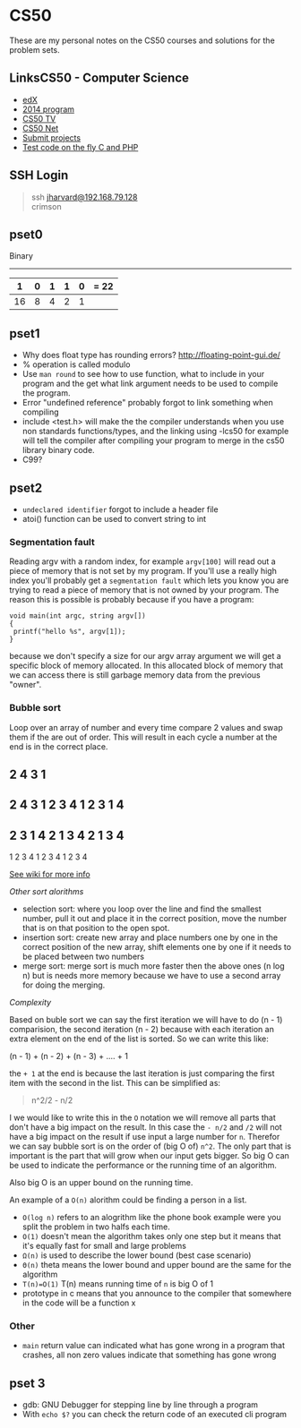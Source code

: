 # CS50

These are my personal notes on the CS50 courses and solutions for the problem sets.

## LinksCS50 - Computer Science

* [edX](https://courses.edx.org/dashboard)
* [2014 program](http://prog1.mprog.nl/)
* [CS50 TV](http://cs50.tv/2014/fall/)
* [CS50 Net](http://cs50.net)
* [Submit projects](http://apps.cs50.edx.org/)
* [Test code on the fly C and PHP](http://run.cs50.net/)

## SSH Login

>ssh jharvard@192.168.79.128<br />
>crimson

## pset0

Binary

------------------------
|  1  |  0  |  1  |  1  |  0  | = 22 |
| --- | --- | --- | --- | --- | --- |
|  16 |   8 |   4 |   2 |   1 |     |

## pset1

* Why does float type has rounding errors? http://floating-point-gui.de/
* % operation is called modulo
* Use `man round` to see how to use function, what to include in your program and the get what link argument needs to be used to compile the program.
* Error "undefined reference" probably forgot to link something when compiling
* include <test.h> will make the the compiler understands when you use non standards functions/types, and the linking using -lcs50 for example will tell the compiler after compiling your program to merge in the cs50 library binary code.
* C99?

## pset2

* `undeclared identifier` forgot to include a header file
* atoi() function can be used to convert string to int

### Segmentation fault

Reading argv with a random index, for example `argv[100]` will read out a piece of memory that is not set by my program. If you'll use a really high index you'll probably get a `segmentation fault` which lets you know you are trying to read a piece of memory that is not owned by your program.
The reason this is possible is probably because if you have a program:

```
void main(int argc, string argv[])
{
 printf("hello %s", argv[1]);
}
```

because we don't specify a size for our argv array argument we will get a specific block of memory allocated. In this allocated block of memory that we can access there is still garbage memory data from the previous "owner".

### Bubble sort

Loop over an array of number and every time compare 2 values and swap them if the are out of order.
This will result in each cycle a number at the end is in the correct place.

2 4 3 1
-------
2 4 3 1
2 3 4 1
2 3 1 4
-------
2 3 1 4
2 1 3 4
2 1 3 4
-------
1 2 3 4
1 2 3 4
1 2 3 4

[See wiki for more info](http://en.wikipedia.org/wiki/Bubble_sort)


_Other sort alorithms_
* selection sort: where you loop over the line and find the smallest number, pull it out and place it in the correct position, move the number that is on that position to the open spot.
* insertion sort: create new array and place numbers one by one in the correct position of the new array, shift elements one by one if it needs to be placed between two numbers
* merge sort: merge sort is much more faster then the above ones (n log n) but is needs more memory because we have to use a second array for doing the merging.

_Complexity_

Based on buble sort we can say the first iteration we will have to do (n - 1) comparision, the second iteration (n - 2) because with each iteration an extra element on the end of the list is sorted.
So we can write this like:

(n - 1) + (n - 2) + (n - 3) + .... + 1

the `+ 1` at the end is because the last iteration is just comparing the first item with the second in the list.
This can be simplified as:

>n^2/2 - n/2

I we would like to write this in the `O` notation we will remove all parts that don't have a big impact on the result.
In this case the `- n/2` and `/2` will not have a big impact on the result if use input a large number for `n`.
Therefor we can say bubble sort is on the order of (big O of) `n^2`.
The only part that is important is the part that will grow when our input gets bigger.
So big O can be used to indicate the performance or the running time of an algorithm.

Also big O is an upper bound on the running time.

An example of a `O(n)` alorithm could be finding a person in a list.

* `O(log n)` refers to an alogrithm like the phone book example were you split the problem in two halfs each time. 
* `O(1)` doesn't mean the algorithm takes only one step but it means that it's equally fast for small and large problems
* `Ω(n)` is used to describe the lower bound (best case scenario)
* `Θ(n)` theta means the lower bound and upper bound are the same for the algorithm
* `T(n)=O(1)` T(n) means running time of `n` is big O of 1
* prototype in c means that you announce to the compiler that somewhere in the code will be a function x

### Other

* `main` return value can indicated what has gone wrong in a program that crashes, all non zero values indicate that something has gone wrong

## pset  3

* gdb: GNU Debugger for stepping line by line through a program
* With `echo $?` you can check the return code of an executed cli program
